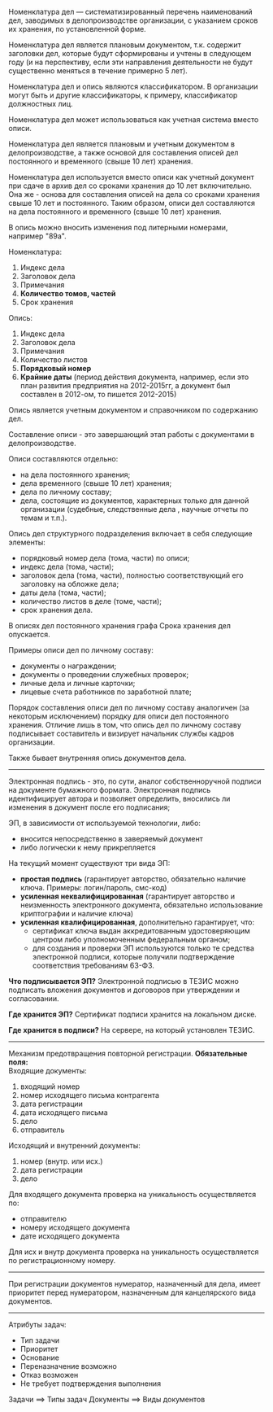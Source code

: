 Номенклатура дел — систематизированный перечень наименований дел, заводимых в делопроизводстве организации, с указанием сроков их хранения, по установленной форме.

Номенклатура дел является плановым документом, т.к. содержит заголовки дел, которые будут сформированы и учтены в следующем году (и на перспективу, если эти направления деятельности не будут существенно меняться в течение примерно 5 лет).

Номенклатура дел и опись являются классификатором. В организации могут быть и другие классификаторы, к примеру, классификатор должностных лиц.

Номенклатура дел может использоваться как учетная система вместо описи.

Номенклатура дел является плановым и учетным документом в делопроизводстве, а также основой для составления описей дел постоянного и временного (свыше 10 лет) хранения.

Номенклатура дел используется вместо описи как учетный документ при сдаче в архив дел со сроками хранения до 10 лет включительно. Она же - основа для составления описей на дела со сроками хранения свыше 10 лет и постоянного. Таким образом, описи дел составляются на дела постоянного и временного (свыше 10 лет) хранения.

В опись можно вносить изменения под литерными номерами, например "89а".

Номенклатура:
1. Индекс дела
2. Заголовок дела
3. Примечания
4. **Количество томов, частей**
5. Срок хранения 

Опись:
1. Индекс дела
2. Заголовок дела
3. Примечания
4. Количество листов
5. **Порядковый номер**
6. **Крайние даты** (период действия документа, например, если это план развития предприятия на 2012-2015гг, а документ был составлен в 2012-ом, то пишется 2012-2015)

Опись является учетным документом и справочником по содержанию дел.

Составление описи - это завершающий этап работы с документами в делопроизводстве.

Описи составляются отдельно:
- на дела постоянного хранения;
- дела временного (свыше 10 лет) хранения;
- дела по личному составу;
- дела, состоящие из документов, характерных только для данной организации (судебные, следственные дела , научные отчеты по темам и т.п.).

Опись дел структурного подразделения включает в себя следующие элементы:
- порядковый номер дела (тома, части) по описи;
- индекс дела (тома, части);
- заголовок дела (тома, части), полностью соответствующий его заголовку на обложке дела;
- даты дела (тома, части);
- количество листов в деле (томе, части);
- срок хранения дела.

В описях дел постоянного хранения графа Срока хранения дел опускается.

Примеры описи дел по личному составу:
- документы о награждении;
- документы о проведении служебных проверок;
- личные дела и личные карточки;
- лицевые счета работников по заработной плате;

Порядок составления описи дел по личному составу аналогичен (за некоторым исключением) порядку для описи дел постоянного хранения. Отличие лишь в том, что опись дел по личному составу подписывает составитель и визирует начальник службы кадров организации.

Также бывает внутренняя опись документов дела.

***

Электронная подпись - это, по сути, аналог собственноручной подписи на документе бумажного формата. Электронная подпись идентифицирует автора и позволяет определить, вносились ли изменения в документ после его подписания;

ЭП, в зависимости от используемой технологии, либо:
- вносится непосредственно в заверяемый документ
- либо логически к нему прикрепляется

На текущий момент существуют три вида ЭП:
- **простая подпись** (гарантирует авторство, обязательно наличие ключа. Примеры: логин/пароль, смс-код)
- **усиленная неквалифицированная** (гарантирует авторство и неизменность электронного документа, обязательно использование криптографии и наличие ключа)
- **усиленная квалифицированная**, дополнительно гарантирует, что:
	- сертификат ключа выдан аккредитованным удостоверяющим центром либо уполномоченным федеральным органом;
	- для создания и проверки ЭП используются только те средства электронной подписи, которые получили подтверждение соответствия требованиям 63-ФЗ.
    
**Что подписывается ЭП?**
Электронной подписью в ТЕЗИС можно подписать вложения документов и договоров при утверждении и согласовании.

**Где хранится ЭП?**
Сертификат подписи хранится на локальном диске.

**Где хранится в подписи?**
На сервере, на который установлен ТЕЗИС.

***

Механизм предотвращения повторной регистрации. **Обязательные поля:**  
Входящие документы:
1. входящий номер
2. номер исходящего письма контрагента
3. дата регистрации
4. дата исходящего письма
5. дело
6. отправитель  

Исходящий и внутренний документы: 
1. номер (внутр. или исх.)
2. дата регистрации
3. дело  

Для входящего документа проверка на уникальность осуществляется по:
- отправителю
- номеру исходящего документа
- дате исходящего документа

Для исх и внутр документа проверка на уникальность осуществляется по регистрационному номеру.  

***

При регистрации документов нумератор, назначенный для дела, имеет приоритет перед нумератором, назначенным для канцелярского вида документов.

***

Атрибуты задач:
- Тип задачи
- Приоритет
- Основание
- Переназначение возможно
- Отказ возможен
- Не требует подтверждения выполнения

Задачи ==> Типы задач
Документы ==> Виды документов
